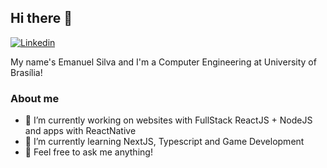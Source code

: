 ## Hi there 👋
[![Linkedin](https://img.shields.io/badge/-emanuks-blue?style=flat-square&logo=Linkedin&logoColor=white&link=https://www.linkedin.com/in/emanuks/)](https://www.linkedin.com/in/emanuks/)

My name's Emanuel Silva and I'm a Computer Engineering at University of Brasília!

### About me
- 🔭 I’m currently working on websites with FullStack ReactJS + NodeJS and apps with ReactNative
- 🌱 I’m currently learning NextJS, Typescript and Game Development
- 💬 Feel free to ask me anything!
